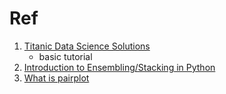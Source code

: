# Ref
1. [Titanic Data Science Solutions](https://www.kaggle.com/startupsci/titanic-data-science-solutions)
    - basic tutorial
2. [Introduction to Ensembling/Stacking in Python](https://www.kaggle.com/arthurtok/introduction-to-ensembling-stacking-in-python)
3. [What is pairplot](https://segmentfault.com/a/1190000021517026?utm_source=tag-newest)